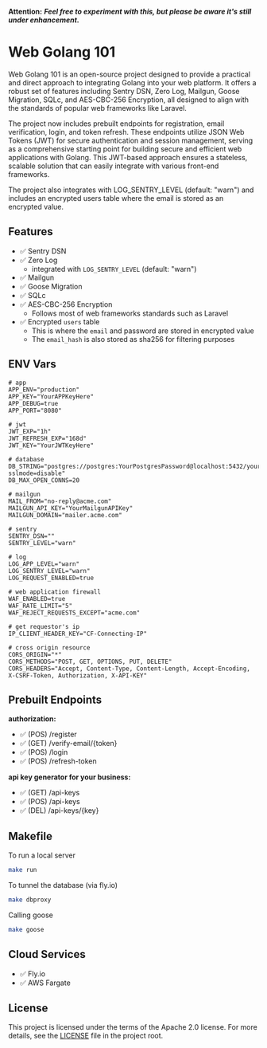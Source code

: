 **Attention:** ***Feel free to experiment with this, but please be aware it's still under enhancement.***


# Web Golang 101

Web Golang 101 is an open-source project designed to provide a practical and direct approach to integrating Golang into your web platform. It offers a robust set of features including Sentry DSN, Zero Log, Mailgun, Goose Migration, SQLc, and AES-CBC-256 Encryption, all designed to align with the standards of popular web frameworks like Laravel.

The project now includes prebuilt endpoints for registration, email verification, login, and token refresh. These endpoints utilize JSON Web Tokens (JWT) for secure authentication and session management, serving as a comprehensive starting point for building secure and efficient web applications with Golang. This JWT-based approach ensures a stateless, scalable solution that can easily integrate with various front-end frameworks.

The project also integrates with LOG_SENTRY_LEVEL (default: "warn") and includes an encrypted users table where the email is stored as an encrypted value.

## Features

- :white_check_mark: Sentry DSN
- :white_check_mark: Zero Log
    - integrated with `LOG_SENTRY_LEVEL` (default: "warn")
- :white_check_mark: Mailgun
- :white_check_mark: Goose Migration
- :white_check_mark: SQLc
- :white_check_mark: AES-CBC-256 Encryption
    - Follows most of web frameworks standards such as Laravel
- :white_check_mark: Encrypted `users` table
    - This is where the `email` and password are stored in encrypted value
    - The `email_hash` is also stored as sha256 for filtering purposes

## ENV Vars

```
# app
APP_ENV="production"
APP_KEY="YourAPPKeyHere"
APP_DEBUG=true
APP_PORT="8080"

# jwt
JWT_EXP="1h"
JWT_REFRESH_EXP="168d"
JWT_KEY="YourJWTKeyHere"

# database
DB_STRING="postgres://postgres:YourPostgresPassword@localhost:5432/your_database_dev?sslmode=disable"
DB_MAX_OPEN_CONNS=20

# mailgun
MAIL_FROM="no-reply@acme.com"
MAILGUN_API_KEY="YourMailgunAPIKey"
MAILGUN_DOMAIN="mailer.acme.com"

# sentry
SENTRY_DSN=""
SENTRY_LEVEL="warn"

# log
LOG_APP_LEVEL="warn"
LOG_SENTRY_LEVEL="warn"
LOG_REQUEST_ENABLED=true

# web application firewall
WAF_ENABLED=true
WAF_RATE_LIMIT="5"
WAF_REJECT_REQUESTS_EXCEPT="acme.com"

# get requestor's ip
IP_CLIENT_HEADER_KEY="CF-Connecting-IP"

# cross origin resource
CORS_ORIGIN="*"
CORS_METHODS="POST, GET, OPTIONS, PUT, DELETE"
CORS_HEADERS="Accept, Content-Type, Content-Length, Accept-Encoding, X-CSRF-Token, Authorization, X-API-KEY"
```

## Prebuilt Endpoints

**authorization:**

- :white_check_mark: (POS) /register
- :white_check_mark: (GET) /verify-email/{token}
- :white_check_mark: (POS) /login
- :white_check_mark: (POS) /refresh-token

**api key generator for your business:**

- :white_check_mark: (GET) /api-keys
- :white_check_mark: (POS) /api-keys
- :white_check_mark: (DEL) /api-keys/{key}

## Makefile

To run a local server

```bash
make run
```

To tunnel the database (via fly.io)

```bash
make dbproxy
```

Calling goose

```bash
make goose
```

## Cloud Services

- :white_check_mark: Fly.io
- :white_check_mark: AWS Fargate

## License

This project is licensed under the terms of the Apache 2.0 license. For more details, see the [LICENSE](LICENSE) file in the project root.

